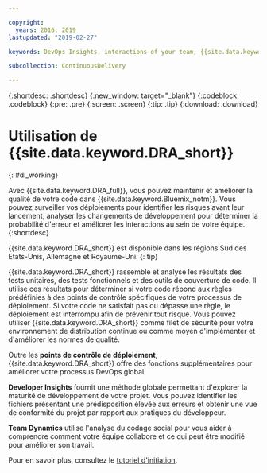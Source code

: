 ```yaml
---

copyright:
  years: 2016, 2019
lastupdated: "2019-02-27"

keywords: DevOps Insights, interactions of your team, {{site.data.keyword.DRA_full}}

subcollection: ContinuousDelivery

---
```


{:shortdesc: .shortdesc}
{:new_window: target="_blank"}
{:codeblock: .codeblock}
{:pre: .pre}
{:screen: .screen}
{:tip: .tip}
{:download: .download}

# Utilisation de {{site.data.keyword.DRA_short}}
{: #di_working}

Avec {{site.data.keyword.DRA_full}}, vous pouvez maintenir et améliorer la qualité de votre code dans {{site.data.keyword.Bluemix_notm}}. Vous pouvez surveiller vos déploiements pour identifier les risques avant leur lancement, analyser les changements de développement pour déterminer la probabilité d'erreur et améliorer les interactions au sein de votre équipe.
{:shortdesc}

{{site.data.keyword.DRA_short}} est disponible dans les régions Sud des Etats-Unis, Allemagne et Royaume-Uni.
{: tip}

{{site.data.keyword.DRA_short}} rassemble et analyse les résultats des tests unitaires, des tests fonctionnels et des outils de couverture de code. Il utilise ces résultats pour déterminer si votre code répond aux règles prédéfinies à des points de contrôle spécifiques de votre processus de déploiement. Si votre code ne satisfait pas ou dépasse une règle, le déploiement est interrompu afin de prévenir tout risque. Vous pouvez utiliser {{site.data.keyword.DRA_short}} comme filet de sécurité pour votre environnement de distribution continue ou comme moyen d'implémenter et d'améliorer les normes de qualité. 

Outre les **points de contrôle de déploiement**, {{site.data.keyword.DRA_short}} offre des fonctions supplémentaires pour améliorer votre processus DevOps global.  

**Developer Insights** fournit une méthode globale permettant d'explorer la maturité de développement de votre projet. Vous pouvez identifier les fichiers présentant une prédisposition élevée aux erreurs et obtenir une vue de conformité du projet par rapport aux pratiques du développeur.
	
**Team Dynamics** utilise l'analyse du codage social pour vous aider à comprendre comment votre équipe collabore et ce qui peut être modifié pour améliorer son travail.

Pour en savoir plus, consultez le [tutoriel d'initiation](/docs/services/DevOpsInsights?topic=DevOpsInsights-getting-started).
